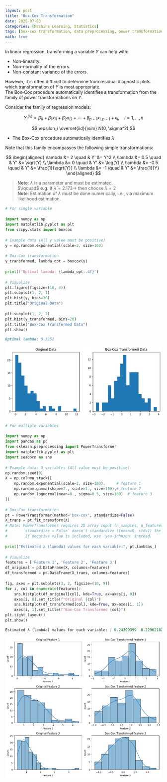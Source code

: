 ```yaml
---
layout: post
title: "Box-Cox Transformation"
date: 2025-07-03
categories: [Machine Learning, Statistics]
tags: [box-cox transformation, data preprocessing, power transformation, linear regression, normality, variance stabilization]
math: true
---
```


In linear regression, transforming a variable $Y$ can help with:

- Non-linearity.  
- Non-normality of the errors.  
- Non-constant variance of the errors.  

However, it is often difficult to determine from residual diagnostic plots which transformation of $Y$ is most appropriate.  
The Box-Cox procedure automatically identifies a transformation from the family of power transformations on $Y$.

Consider the family of regression models:

$$
Y_i^{(\lambda)} = \beta_0 + \beta_1 x_{i1} + \beta_2 x_{i2} + \cdots + \beta_{p-1} x_{i,p-1} + \epsilon_i, \quad i = 1, \ldots, n
$$

$$
\epsilon_i \overset{iid}{\sim} N(0, \sigma^2)
$$

- The Box-Cox procedure automatically identifies $\lambda$.

Note that this family encompasses the following simple transformations:

$$
\begin{aligned}
\lambda &= 2 \quad & Y' &= Y^2 \\
\lambda &= 0.5 \quad & Y' &= \sqrt{Y} \\
\lambda &= 0 \quad & Y' &= \log(Y) \\
\lambda &= -0.5 \quad & Y' &= \frac{1}{\sqrt{Y}} \\
\lambda &= -1 \quad & Y' &= \frac{1}{Y}
\end{aligned}
$$

> **Note**: $\lambda$ is a parameter and must be estimated.  
> $\\qquad$          **e.g.** if $\hat{\lambda} = 2.173 \rightarrow$ then choose $\lambda = 2$  
> **Note**: Estimation of $\lambda$ must be done numerically, i.e., via maximum likelihood estimation.

```python
# For single variable

import numpy as np
import matplotlib.pyplot as plt
from scipy.stats import boxcox

# Example data (All y value must be positive)
y = np.random.exponential(scale=2, size=100)

# Box-Cox transformation
y_transformed, lambda_opt = boxcox(y)

print(f"Optimal lambda: {lambda_opt:.4f}")

# Visualize
plt.figure(figsize=(10, 4))
plt.subplot(1, 2, 1)
plt.hist(y, bins=20)
plt.title("Original Data")

plt.subplot(1, 2, 2)
plt.hist(y_transformed, bins=20)
plt.title("Box-Cox Transformed Data")
plt.show()
```

```markdown
Optimal lambda: 0.3251
```

<center><img src='/assets/images/machinelearning/boxcox1.png' width = 700 alt="boxcox1"></center>

```python
# For multiple variables

import numpy as np
import pandas as pd
from sklearn.preprocessing import PowerTransformer
import matplotlib.pyplot as plt
import seaborn as sns

# Example data: 3 variables (All value must be positive)
np.random.seed(0)
X = np.column_stack([
    np.random.exponential(scale=2, size=100),     # feature 1
    np.random.gamma(shape=2., scale=1., size=100),# feature 2
    np.random.lognormal(mean=0., sigma=0.5, size=100)  # feature 3
])

# Box-Cox transformation
pt = PowerTransformer(method='box-cox', standardize=False)
X_trans = pt.fit_transform(X)
# Note: PowerTransformer requires 2D array input (n_samples, n_features) and all values must be positive
#       `standardize = False` doesn't standardize ((mean=0, std=1) the feature
#        If negative value is included, use 'yeo-johnson' instead.

print("Estimated λ (lambda) values for each variable:", pt.lambdas_)

# Visualize
features = ['Feature 1', 'Feature 2', 'Feature 3']
df_original = pd.DataFrame(X, columns=features)
df_transformed = pd.DataFrame(X_trans, columns=features)

fig, axes = plt.subplots(3, 2, figsize=(10, 9))
for i, col in enumerate(features):
    sns.histplot(df_original[col], kde=True, ax=axes[i, 0])
    axes[i, 0].set_title(f"Original {col}")
    sns.histplot(df_transformed[col], kde=True, ax=axes[i, 1])
    axes[i, 1].set_title(f"Box-Cox Transformed {col}")
plt.tight_layout()
plt.show()
```

```markdown
Estimated λ (lambda) values for each variable: [ 0.24399399  0.22962182 -0.18959628]
```

<center><img src='/assets/images/machinelearning/boxcox2.png' width = 700 alt="boxcox2"></center>

